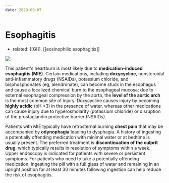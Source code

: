 ```yaml
---
date: 2020-09-07
---
```


# Esophagitis

- related: [[GI]], [[eosinophilic esophagitis]]

<!-- medication induced esophagitis causes --> 

![](https://photos.thisispiggy.com/file/wikiFiles/image-20200718074442737.png)

This patient's heartburn is most likely due to **medication-induced esophagitis (MIE)**. Certain medications, including **doxycycline**, nonsteroidal anti-inflammatory drugs (NSAIDs), potassium chloride, and bisphosphonates (eg, alendronate), can become stuck in the esophagus and cause a localized chemical burn to the esophageal mucosa; due to external esophageal compression by the aorta, the **level of the aortic arch** is the most common site of injury. Doxycycline causes injury by becoming **highly acidic** (pH <3) in the presence of water, whereas other medications can cause injury due to hyperosmolarity (potassium chloride) or disruption of the prostaglandin protective barrier (NSAIDs).

Patients with MIE typically have retrosternal burning **chest pain** that may be accompanied by **odynophagia** leading to dysphagia. A history of ingesting a potentially offending medication with minimal water or at bedtime is usually present. The preferred treatment is **discontinuation of the culprit drug**, which typically results in resolution of symptoms within a week. Upper endoscopy is indicated for patients with severe or persistent symptoms. For patients who need to take a potentially offending medication, ingesting the pill with a full glass of water and remaining in an upright position for at least 30 minutes following ingestion can help reduce the risk of esophagitis.

